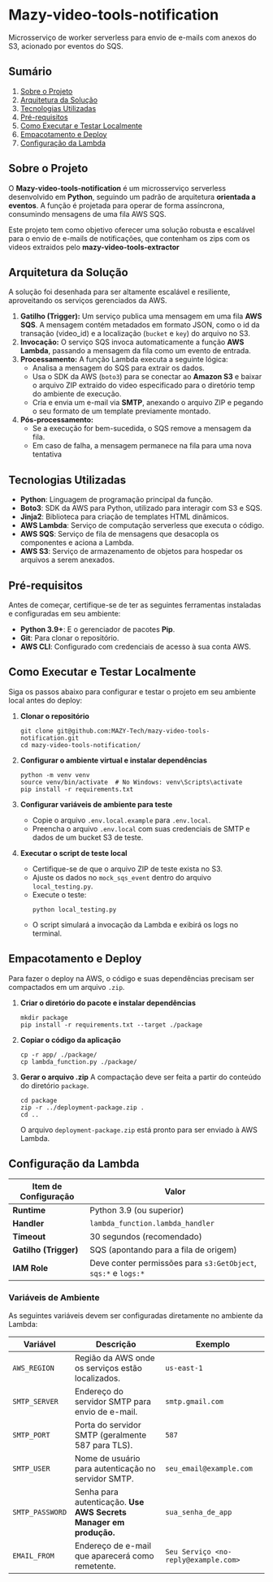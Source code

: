 # Mazy-video-tools-notification

Microsserviço de worker serverless para envio de e-mails com anexos do S3, acionado por eventos do SQS.

## Sumário

1. [Sobre o Projeto](#sobre-o-projeto)
2. [Arquitetura da Solução](#arquitetura-da-solução)
3. [Tecnologias Utilizadas](#tecnologias-utilizadas)
4. [Pré-requisitos](#pré-requisitos)
5. [Como Executar e Testar Localmente](#como-executar-e-testar-localmente)
6. [Empacotamento e Deploy](#empacotamento-e-deploy)
7. [Configuração da Lambda](#configuração-da-lambda)

## Sobre o Projeto

O **Mazy-video-tools-notification** é um microsserviço serverless desenvolvido em **Python**, seguindo um padrão de arquitetura **orientada a eventos**. A função é projetada para operar de forma assíncrona, consumindo mensagens de uma fila AWS SQS.

Este projeto tem como objetivo oferecer uma solução robusta e escalável para o envio de e-mails de notificações, que contenham os zips com os videos extraidos pelo **mazy-video-tools-extractor**

## Arquitetura da Solução

A solução foi desenhada para ser altamente escalável e resiliente, aproveitando os serviços gerenciados da AWS.

1. **Gatilho (Trigger):** Um serviço publica uma mensagem em uma fila **AWS SQS**. A mensagem contém metadados em formato JSON, como o id da transação (video_id) e a localização (`bucket` e `key`) do arquivo no S3.
2. **Invocação:** O serviço SQS invoca automaticamente a função **AWS Lambda**, passando a mensagem da fila como um evento de entrada.
3. **Processamento:** A função Lambda executa a seguinte lógica:
   * Analisa a mensagem do SQS para extrair os dados.
   * Usa o SDK da AWS (`boto3`) para se conectar ao **Amazon S3** e baixar o arquivo ZIP extraido do video especificado para o diretório temp do ambiente de execução.
   * Cria e envia um e-mail via **SMTP**, anexando o arquivo ZIP e pegando o seu formato de um template previamente montado.
4. **Pós-processamento:**
   * Se a execução for bem-sucedida, o SQS remove a mensagem da fila.
   * Em caso de falha, a mensagem permanece na fila para uma nova tentativa 

## Tecnologias Utilizadas

* **Python**: Linguagem de programação principal da função.
* **Boto3**: SDK da AWS para Python, utilizado para interagir com S3 e SQS.
* **Jinja2**: Biblioteca para criação de templates HTML dinâmicos.
* **AWS Lambda**: Serviço de computação serverless que executa o código.
* **AWS SQS**: Serviço de fila de mensagens que desacopla os componentes e aciona a Lambda.
* **AWS S3**: Serviço de armazenamento de objetos para hospedar os arquivos a serem anexados.

## Pré-requisitos

Antes de começar, certifique-se de ter as seguintes ferramentas instaladas e configuradas em seu ambiente:

* **Python 3.9+**: E o gerenciador de pacotes **Pip**.
* **Git**: Para clonar o repositório.
* **AWS CLI**: Configurado com credenciais de acesso à sua conta AWS.

## Como Executar e Testar Localmente

Siga os passos abaixo para configurar e testar o projeto em seu ambiente local antes do deploy:

1. **Clonar o repositório**
   ```
   git clone git@github.com:MAZY-Tech/mazy-video-tools-notification.git
   cd mazy-video-tools-notification/
   ```

2. **Configurar o ambiente virtual e instalar dependências**
   ```
   python -m venv venv
   source venv/bin/activate  # No Windows: venv\Scripts\activate
   pip install -r requirements.txt
   ```

3. **Configurar variáveis de ambiente para teste**
   * Copie o arquivo `.env.local.example` para `.env.local`.
   * Preencha o arquivo `.env.local` com suas credenciais de SMTP e dados de um bucket S3 de teste.

4. **Executar o script de teste local**
   * Certifique-se de que o arquivo ZIP de teste exista no S3.
   * Ajuste os dados no `mock_sqs_event` dentro do arquivo `local_testing.py`.
   * Execute o teste:
     ```
     python local_testing.py
     ```
   * O script simulará a invocação da Lambda e exibirá os logs no terminal.

## Empacotamento e Deploy

Para fazer o deploy na AWS, o código e suas dependências precisam ser compactados em um arquivo `.zip`.

1. **Criar o diretório do pacote e instalar dependências**
   ```
   mkdir package
   pip install -r requirements.txt --target ./package
   ```

2. **Copiar o código da aplicação**
   ```
   cp -r app/ ./package/
   cp lambda_function.py ./package/
   ```

3. **Gerar o arquivo .zip**
   A compactação deve ser feita a partir do conteúdo do diretório `package`.
   ```
   cd package
   zip -r ../deployment-package.zip .
   cd ..
   ```
   O arquivo `deployment-package.zip` está pronto para ser enviado à AWS Lambda.

## Configuração da Lambda

| Item de Configuração | Valor | 
| ----- | ----- | 
| **Runtime** | Python 3.9 (ou superior) | 
| **Handler** | `lambda_function.lambda_handler` | 
| **Timeout** | 30 segundos (recomendado) | 
| **Gatilho (Trigger)** | SQS (apontando para a fila de origem) | 
| **IAM Role** | Deve conter permissões para `s3:GetObject`, `sqs:*` e `logs:*` | 

### Variáveis de Ambiente

As seguintes variáveis devem ser configuradas diretamente no ambiente da Lambda:

| Variável | Descrição | Exemplo | 
| ----- | ----- | ----- | 
| `AWS_REGION` | Região da AWS onde os serviços estão localizados. | `us-east-1` | 
| `SMTP_SERVER` | Endereço do servidor SMTP para envio de e-mail. | `smtp.gmail.com` | 
| `SMTP_PORT` | Porta do servidor SMTP (geralmente 587 para TLS). | `587` | 
| `SMTP_USER` | Nome de usuário para autenticação no servidor SMTP. | `seu_email@example.com` | 
| `SMTP_PASSWORD` | Senha para autenticação. **Use AWS Secrets Manager em produção.** | `sua_senha_de_app` | 
| `EMAIL_FROM` | Endereço de e-mail que aparecerá como remetente. | `Seu Serviço <no-reply@example.com>` |
        